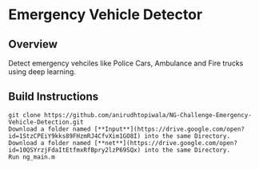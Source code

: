 # Emergency Vehicle Detector

## Overview
Detect emergency vehciles like Police Cars, Ambulance and Fire trucks using deep learning.

## Build Instructions

```
git clone https://github.com/anirudhtopiwala/NG-Challenge-Emergency-Vehicle-Detection.git
Download a folder named [**Input**](https://drive.google.com/open?id=1StzCPEiY9kks89FHzmRJ4CfvXim1GO8I) into the same Directory. 
Download a folder named [**net**](https://drive.google.com/open?id=10QSYrzjFdaItEtfmxRfBpry2lzP69SQx) into the same Directory. 
Run ng_main.m
```


